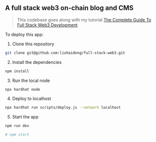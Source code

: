 ## A full stack web3 on-chain blog and CMS

> This codebase goes along with my tutorial [The Complete Guide To Full Stack Web3 Development](https://dev.to/dabit3/the-complete-guide-to-full-stack-web3-development-4g74)

To deploy this app:

1. Clone this repository

```sh
git clone git@github.com:liuhaidong/full-stack-web3.git
```

2. Install the dependencies

```sh
npm install
```

3. Run the local node

```sh
npx hardhat node
```

4. Deploy to localhost

```sh
npx hardhat run scripts/deploy.js --network localhost
```

5. Start the app

```sh
npm run dev 

# npm start
```
